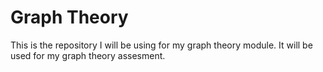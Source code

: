 # Graph Theory
This is the repository I will be using for my graph theory module. It will be used for my graph theory assesment.
